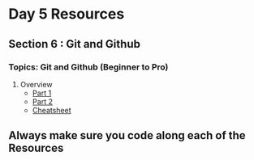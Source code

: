 # Day 5 Resources 

## Section 6 : Git and Github

### Topics: Git and Github (Beginner to Pro)
1. Overview
    * [Part 1](https://youtu.be/hrTQipWp6co)
    * [Part 2](https://youtu.be/1ibmWyt8hfw)
    * [Cheatsheet](https://supersimple.dev/courses/git-github-course)
    


## Always make sure you code along each of the Resources 


